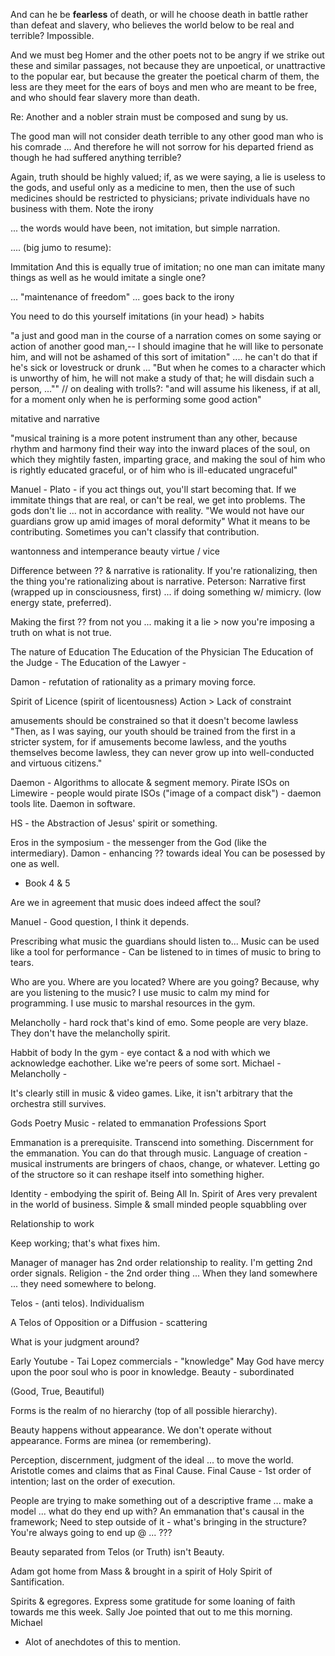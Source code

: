 And can he be **fearless** of death, or will he choose death in battle rather than defeat and slavery, who believes the world below to be real and terrible? Impossible.

And we must beg Homer and the other poets not to be angry if we strike out these and similar passages, not because they are unpoetical, or unattractive to the popular ear, but because the greater the poetical charm of them, the less are they meet for the ears of boys and men who are meant to be free, and who should fear slavery more than death.

Re: Another and a nobler strain must be composed and sung by us.



The good man will not consider death terrible to any other good man who is his comrade ... And therefore he will not sorrow for his departed friend as though he had suffered anything terrible?

Again, truth should be highly valued; if, as we were saying, a lie is useless to the gods, and useful only as a medicine to men, then the use of such medicines should be restricted to physicians; private individuals have no business with them.
	Note the irony

...
the words would have been, not imitation, but simple narration.

.... (big jumo to resume):

Immitation
And this is equally true of imitation; no one man can imitate many things as well as he would imitate a single one?

... "maintenance of freedom" ... goes back to the irony

You need to do this yourself
imitations (in your head) > habits

"a just and good man in the course of a narration comes on some saying or action of another good man,-- I should imagine that he will like to personate him, and will not be ashamed of this sort of imitation" .... he can't do that if he's sick or lovestruck or drunk ... "But when he comes to a character which is unworthy of him, he will not make a study of that; he will disdain such a person, ...""
// on dealing with trolls?:
"and will assume his likeness, if at all, for a moment only when he is performing some good action"

mitative and narrative

"musical training is a more potent instrument than any other, because rhythm and harmony find their way into the inward places of the soul, on which they mightily fasten, imparting grace, and making the soul of him who is rightly educated graceful, or of him who is ill-educated ungraceful"

Manuel - 
Plato - if you act things out, you'll start becoming that. If we immitate things that are real, or can't be real, we get into problems. The gods don't lie ... not in accordance with reality.
	"We would not have our guardians grow up amid images of moral deformity"
What it means to be contributing. Sometimes you can't classify that contribution.


wantonness and intemperance
beauty
virtue / vice

Difference between ?? & narrative is rationality. If you're rationalizing, then the thing you're rationalizing about is narrative.
Peterson: Narrative first (wrapped up in consciousness, first) ... if doing something w/ mimicry. (low energy state, preferred).

Making the first ?? from not you ... making it a lie > now you're imposing a truth on what is not true.


The nature of Education
The Education of the Physician
The Education of the Judge - 
The Education of the Lawyer - 

Damon - refutation of rationality as a primary moving force.

Spirit of Licence (spirit of licentousness)
Action > Lack of constraint

amusements should be constrained so that it doesn't become lawless
"Then, as I was saying, our youth should be trained from the first in a stricter system, for if amusements become lawless, and the youths themselves become lawless, they can never grow up into well-conducted and virtuous citizens."


Daemon - 
Algorithms to allocate & segment memory.
Pirate ISOs on Limewire - people would pirate ISOs ("image of a compact disk") - daemon tools lite.
Daemon in software.


HS - the Abstraction of Jesus' spirit or something.

Eros in the symposium - the messenger from the God (like the intermediary).
Damon - enhancing ?? towards ideal
You can be posessed by one as well.

- Book 4 & 5

Are we in agreement that music does indeed affect the soul?

Manuel - Good question, I think it depends.

Prescribing what music the guardians should listen to...
Music can be used like a tool for performance - 
Can be listened to in times of music to bring to tears.


Who are you. Where are you located? Where are you going? Because, why are you listening to the music?
I use music to calm my mind for programming.
I use music to marshal resources in the gym.

Melancholly - hard rock that's kind of emo.
Some people are very blaze. They don't have the melancholly spirit.


Habbit of body
In the gym - eye contact & a nod with which we acknowledge eachother. Like we're peers of some sort.
Michael - 
Melancholly - 


It's clearly still in music & video games. Like, it isn't arbitrary that the orchestra still survives.

Gods
Poetry
Music - related to emmanation
Professions
Sport

Emmanation is a prerequisite. Transcend into something.
Discernment for the emmanation. You can do that through music.
Language of creation - musical instruments are bringers of chaos, change, or whatever. Letting go of the structore so it can reshape itself into something higher.


Identity - embodying the spirit of.
Being All In.
Spirit of Ares very prevalent in the world of business.
Simple & small minded people squabbling over 

Relationship to work

Keep working; that's what fixes him.

Manager of manager has 2nd order relationship to reality. I'm getting 2nd order signals.
Religion - the 2nd order thing ... 
When they land somewhere ... they need somewhere to belong.

Telos - (anti telos).
Individualism 

A Telos of Opposition
or a Diffusion - scattering

What is your judgment around?

Early Youtube - Tai Lopez commercials - "knowledge"
May God have mercy upon the poor soul who is poor in knowledge.
Beauty - subordinated

(Good, True, Beautiful)

Forms is the realm of no hierarchy (top of all possible hierarchy).

Beauty happens without appearance. We don't operate without appearance. Forms are minea (or remembering).

Perception, discernment, judgment of the ideal ... to move the world. Aristotle comes and claims that as Final Cause.
Final Cause - 1st order of intention; last on the order of execution.

People are trying to make something out of a descriptive frame ... make a model ... what do they end up with? An emmanation that's causal in the framework;
Need to step outside of it - what's bringing in the structure?
You're always going to end up @ ... ???

Beauty separated from Telos (or Truth) isn't Beauty.


Adam got home from Mass & brought in a spirit of Holy Spirit of Santification.


Spirits & egregores.
Express some gratitude for some loaning of faith towards me this week.
Sally Joe pointed that out to me this morning.
Michael
- Alot of anechdotes of this to mention.
